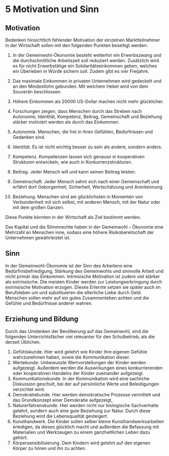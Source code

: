 # 5 Motivation und Sinn

## Motivation

Bedenken hinsichtlich fehlender Motivation der einzelnen Marktteilnehmer in der Wirtschaft sollen mit den folgenden Punkten beseitigt werden:

1. In der Gemeinwohl-Ökonomie besteht weiterhin ein Erwerbszwang und die durchschnittliche Arbeitszeit soll reduziert werden. Zusätzlich wird es für nicht Erwerbstätige ein Solidaritätseinkommen geben, welches ein Überleben in Würde sichern soll. Zudem gibt es vier Freijahre.
2. Das maximale Einkommen in privaten Unternehmen wird gedeckelt und an den Mindestlohn gebunden. Mit welchem Hebel wird von dem Souverän beschlossen.
3. Höhere Einkommen als 20000 US-Dollar machen nicht mehr glücklicher.
4. Forschungen zeigen, dass Menschen durch das Streben nach Autonomie, Identität, Kompetenz, Beitrag, Gemeinschaft und Beziehung stärker motiviert werden als durch das Einkommen.

5. Autonomie. Menschen, die frei in ihren Gefühlen, Bedürfnissen und Gedanken sind.

6. Identität. Es ist nicht wichtig besser zu sein als andere, sondern anders.

7. Kompetenz. Kompetenzen lassen sich genauso in kooperativen Strukturen entwickeln, wie auch in Konkurrenzstrukturen.
8. Beitrag. Jeder Mensch will und kann seinen Beitrag leisten.
9. Gemeinschaft. Jeder Mensch sehnt sich nach einer Gemeinschaft und erfährt dort Geborgenheit, Sicherheit, Wertschätzung und Anerkennung.
10. Beziehung. Menschen sind am glücklichsten in Momenten von Verbundenheit mit sich selbst, mit anderen Mensch, mit der Natur oder mit dem großen Ganzen.

Diese Punkte könnten in der Wirtschaft als Ziel bestimmt werden.

Das Kapital und die Stimmrechte haben in der Gemeinwohl – Ökonomie eine Mehrzahl an Menschen inne, sodass eine höhere Risikobereitschaft der Unternehmen gewährleistet ist.

## Sinn

In der Gemeinwohl-Ökonomie ist der Sinn des Arbeitens eine Bedürfnisbefriedigung, Stärkung des Gemeinwohls und  sinnvolle Arbeit und nicht primär das Einkommen. Intrinsische Motivation ist zudem viel stärker als extrinsische. Die meisten Kinder werden zur Leistungserbringung durch extrinsische Motivation erzogen. Dieses Erlernte setzen sie später auch im Berufsleben um und  substituieren die elterliche Liebe durch Geld. Menschen sollen mehr auf ein gutes Zusammenleben achten und die Gefühle und Bedürfnisse anderer wahren.

## Erziehung und Bildung

Durch das Umdenken der Bevölkerung auf das Gemeinwohl, sind die folgenden Unterrichtsfächer viel relevanter für den Schulbetrieb, als die derzeit Üblichen.

1. Gefühlskunde. Hier wird gelehrt wie Kinder ihre eigenen Gefühle wahrzunehmen haben, sowie die Kommunikation dieser.
2. Wertekunde. Unbewusste Wertvorstellungen der Kinder werden aufgezeigt. Außerdem werden die Auswirkungen eines konkurrierenden oder kooperativen Handelns der Kinder zueinander aufgezeigt. 
3. Kommunikationskunde. In der Kommunikation wird eine sachliche Diskussion geschult, bei der auf persönliche Werte und Beleidigungen verzichtet wird.
4. Demokratiekunde. Hier werden demokratische Prozesse vermittelt und das Grundkonzept einer Demokratie aufgezeigt,
5. Naturerfahrenskunde. Hier werden nicht nur biologische Sachverhalte gelehrt, sondern auch eine gute Beziehung zur Natur. Durch diese Beziehung wird die Lebensqualität gesteigert.
6. Kunsthandwerk. Die Kinder sollen selber kleine Kunsthandwerksarbeiten erledigen, da dieses glücklich macht und außerdem die Befassung mit Materialien und Werkzeugen zu einem ganzheitlichen Leben dazu gehört. 
7. Körpersensibilisierung. Dem Kindern wird gelehrt auf den eigenen Körper zu hören und ihn zu achten.



